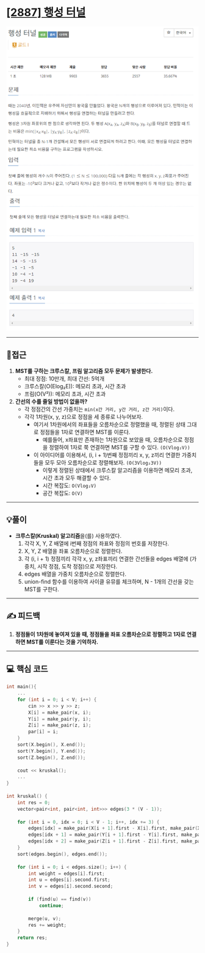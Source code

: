 # [[2887] 행성 터널](https://www.acmicpc.net/problem/2887)

![](imgs/1.PNG)
![](imgs/2.PNG)
___
## 🤔접근
1. <b>MST를 구하는 크루스칼, 프림 알고리즘 모두 문제가 발생한다.</b>
	- 최대 정점: 10만개, 최대 간선: 5억개
	- 크루스칼(O(Elog₂E)): 메모리 초과, 시간 초과
	- 프림(O(V²)): 메모리 초과, 시간 초과
2. <b>간선의 수를 줄일 방법이 없을까?</b>
	- 각 정점간의 간선 가중치는 `min(x간 거리, y간 거리, z간 거리)`이다.
	- 각각 1차원(x, y, z)으로 정점을 세 종류로 나누어보자.
		- 여기서 1차원에서의 좌표들을 오름차순으로 정렬했을 때, 정렬된 상태 그대로 정점들을 1자로 연결하면 MST를 이룬다.
			- 예를들어, x좌표만 존재하는 1차원으로 보았을 때, 오름차순으로 정점을 정렬하여 1자로 쭉 연결하면 MST를 구할 수 있다. `(O(Vlog₂V))`
		- 이 아이디어를 이용해서, (i, i + 1)번째 정점끼리 x, y, z끼리 연결한 가중치들을 모두 모아 오름차순으로 정렬해보자. `(O(3Vlog₂3V))`
			- 이렇게 정렬된 상태에서 크루스칼 알고리즘을 이용하면 메모리 초과, 시간 초과 모두 해결할 수 있다.
			- 시간 복잡도: `O(Vlog₂V)`
			- 공간 복잡도: `O(V)`
___
## 💡풀이
- <b>크루스칼(Kruskal) 알고리즘</b>을(를) 사용하였다.
	1. 각각 X, Y, Z 배열에 i번째 정점의 좌표와 정점의 번호를 저장한다.
	2. X, Y, Z 배열을 좌표 오름차순으로 정렬한다.
	3. 각 (i, i + 1) 정점끼리 각각 x, y, z좌표끼리 연결한 간선들을 edges 배열에 (가중치, 시작 정점, 도착 정점)으로 저장한다.
	4. edges 배열을 가중치 오름차순으로 정렬한다.
	5. union-find 함수를 이용하여 사이클 유뮤를 체크하며, N - 1개의 간선을 갖는 MST를 구한다.
___
## ✍ 피드백
1. <b>정점들이 1차원에 놓여져 있을 때, 정점들을 좌표 오름차순으로 정렬하고 1자로 연결하면 MST를 이룬다는 것을 기억하자.</b>
___
## 💻 핵심 코드
```c++
int main(){
	...
	for (int i = 0; i < V; i++) {
		cin >> x >> y >> z;
		X[i] = make_pair(x, i);
		Y[i] = make_pair(y, i);
		Z[i] = make_pair(z, i);
		par[i] = i;
	}
	sort(X.begin(), X.end());
	sort(Y.begin(), Y.end());
	sort(Z.begin(), Z.end());

	cout << kruskal();
	...
}

int kruskal() {
	int res = 0;
	vector<pair<int, pair<int, int>>> edges(3 * (V - 1));

	for (int i = 0, idx = 0; i < V - 1; i++, idx += 3) {
		edges[idx] = make_pair(X[i + 1].first - X[i].first, make_pair(X[i].second, X[i + 1].second));
		edges[idx + 1] = make_pair(Y[i + 1].first - Y[i].first, make_pair(Y[i].second, Y[i + 1].second));
		edges[idx + 2] = make_pair(Z[i + 1].first - Z[i].first, make_pair(Z[i].second, Z[i + 1].second));
	}
	sort(edges.begin(), edges.end());

	for (int i = 0; i < edges.size(); i++) {
		int weight = edges[i].first;
		int u = edges[i].second.first;
		int v = edges[i].second.second;

		if (find(u) == find(v))
			continue;

		merge(u, v);
		res += weight;
	}
	return res;
}
```